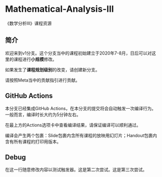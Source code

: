 # Mathematical-Analysis-III
《数学分析III》课程资源

## 简介

欢迎来到v1分支。这个分支当中的课程初始建立于2020年7-8月，日后可以对这里的课程进行**小规模**修改。

如果发生了**课程规划级别**的改变，请创建新分支。

请按照Meta当中的贡献指引进行贡献。

## GitHub Actions

本分支已经集成GitHub Actions，在本分支的提交将会自动触发一次编译行为。一般而言，编译时长大约为5分钟左右。

在最上方的Actions选项卡中查看编译结果，请保证编译可以顺利通过。

编译会产生两个包裹：Slide包裹内含所有课程的放映用幻灯片；Handout包裹内含有所有课程的打印用版本。

## Debug

在这一行随意修改内容以测试触发器。这是第二次尝试。这是第三次尝试。
